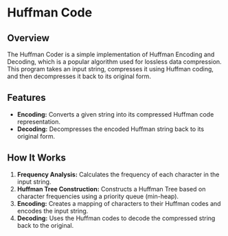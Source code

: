 

# Huffman Code

## Overview

The Huffman Coder is a simple implementation of Huffman Encoding and Decoding, which is a popular algorithm used for lossless data compression. This program takes an input string, compresses it using Huffman coding, and then decompresses it back to its original form.

## Features

- **Encoding:** Converts a given string into its compressed Huffman code representation.
- **Decoding:** Decompresses the encoded Huffman string back to its original form.

## How It Works

1. **Frequency Analysis:** Calculates the frequency of each character in the input string.
2. **Huffman Tree Construction:** Constructs a Huffman Tree based on character frequencies using a priority queue (min-heap).
3. **Encoding:** Creates a mapping of characters to their Huffman codes and encodes the input string.
4. **Decoding:** Uses the Huffman codes to decode the compressed string back to the original.


